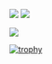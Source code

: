 <!-- <p align="left"> 
  <img alt="Top Langs" height="150px" src="https://github-readme-stats.vercel.app/api/top-langs/?username=RyotaAbe1014&layout=compact&count_private=true&show_icons=true" />
  <img alt="github stats" height="150px" src="https://github-readme-stats.vercel.app/api?username=RyotaAbe1014&count_private=true&show_icons=true&show_icons=true" />
</p> -->

![](https://github-profile-summary-cards.vercel.app/api/cards/stats?username=RyotaAbe1014&theme=github_dark)
![](https://github-profile-summary-cards.vercel.app/api/cards/repos-per-language?username=RyotaAbe1014&theme=github_dark)

![](https://github-profile-summary-cards.vercel.app/api/cards/profile-details?username=RyotaAbe1014&theme=github_dark)

[![trophy](https://github-profile-trophy.vercel.app/?username=RyotaAbe1014&column=7
)](https://github.com/ryo-ma/github-profile-trophy)

